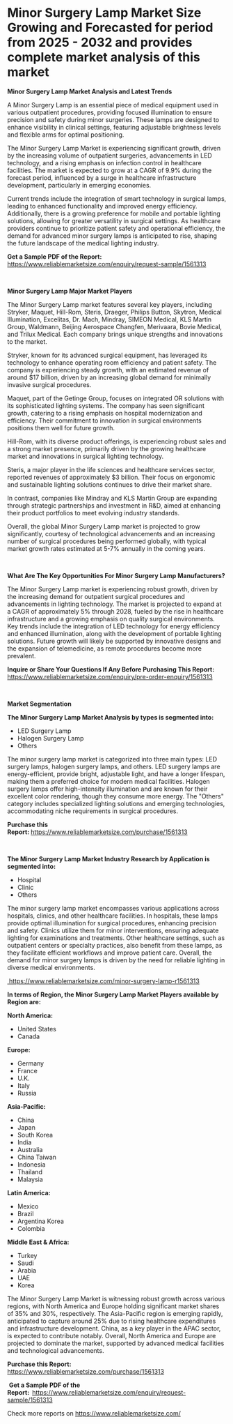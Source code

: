 <p><h1>Minor Surgery Lamp Market Size Growing and Forecasted for period from 2025 - 2032 and provides complete market analysis of this market</h1></p><p><strong>Minor Surgery Lamp Market Analysis and Latest Trends</strong></p>
<p><p>A Minor Surgery Lamp is an essential piece of medical equipment used in various outpatient procedures, providing focused illumination to ensure precision and safety during minor surgeries. These lamps are designed to enhance visibility in clinical settings, featuring adjustable brightness levels and flexible arms for optimal positioning. </p><p>The Minor Surgery Lamp Market is experiencing significant growth, driven by the increasing volume of outpatient surgeries, advancements in LED technology, and a rising emphasis on infection control in healthcare facilities. The market is expected to grow at a CAGR of 9.9% during the forecast period, influenced by a surge in healthcare infrastructure development, particularly in emerging economies. </p><p>Current trends include the integration of smart technology in surgical lamps, leading to enhanced functionality and improved energy efficiency. Additionally, there is a growing preference for mobile and portable lighting solutions, allowing for greater versatility in surgical settings. As healthcare providers continue to prioritize patient safety and operational efficiency, the demand for advanced minor surgery lamps is anticipated to rise, shaping the future landscape of the medical lighting industry.</p></p>
<p><strong>Get a Sample PDF of the Report:&nbsp;</strong> <a href="https://www.reliablemarketsize.com/enquiry/request-sample/1561313?utm_campaign=2333&utm_medium=2&utm_source=Github&utm_content=ia&utm_term=03032025&utm_id=minor-surgery-lamp">https://www.reliablemarketsize.com/enquiry/request-sample/1561313</a></p>
<p>&nbsp;</p>
<p><strong>Minor Surgery Lamp Major Market Players</strong></p>
<p><p>The Minor Surgery Lamp market features several key players, including Stryker, Maquet, Hill-Rom, Steris, Draeger, Philips Button, Skytron, Medical Illumination, Excelitas, Dr. Mach, Mindray, SIMEON Medical, KLS Martin Group, Waldmann, Beijing Aerospace Changfen, Merivaara, Bovie Medical, and Trilux Medical. Each company brings unique strengths and innovations to the market.</p><p>Stryker, known for its advanced surgical equipment, has leveraged its technology to enhance operating room efficiency and patient safety. The company is experiencing steady growth, with an estimated revenue of around $17 billion, driven by an increasing global demand for minimally invasive surgical procedures.</p><p>Maquet, part of the Getinge Group, focuses on integrated OR solutions with its sophisticated lighting systems. The company has seen significant growth, catering to a rising emphasis on hospital modernization and efficiency. Their commitment to innovation in surgical environments positions them well for future growth.</p><p>Hill-Rom, with its diverse product offerings, is experiencing robust sales and a strong market presence, primarily driven by the growing healthcare market and innovations in surgical lighting technology.</p><p>Steris, a major player in the life sciences and healthcare services sector, reported revenues of approximately $3 billion. Their focus on ergonomic and sustainable lighting solutions continues to drive their market share.</p><p>In contrast, companies like Mindray and KLS Martin Group are expanding through strategic partnerships and investment in R&D, aimed at enhancing their product portfolios to meet evolving industry standards. </p><p>Overall, the global Minor Surgery Lamp market is projected to grow significantly, courtesy of technological advancements and an increasing number of surgical procedures being performed globally, with typical market growth rates estimated at 5-7% annually in the coming years.</p></p>
<p>&nbsp;</p>
<p><strong>What Are The Key Opportunities For Minor Surgery Lamp Manufacturers?</strong></p>
<p><p>The Minor Surgery Lamp market is experiencing robust growth, driven by the increasing demand for outpatient surgical procedures and advancements in lighting technology. The market is projected to expand at a CAGR of approximately 5% through 2028, fueled by the rise in healthcare infrastructure and a growing emphasis on quality surgical environments. Key trends include the integration of LED technology for energy efficiency and enhanced illumination, along with the development of portable lighting solutions. Future growth will likely be supported by innovative designs and the expansion of telemedicine, as remote procedures become more prevalent.</p></p>
<p><strong>Inquire or Share Your Questions If Any Before Purchasing This Report:</strong> <a href="https://www.reliablemarketsize.com/enquiry/pre-order-enquiry/1561313?utm_campaign=2333&utm_medium=2&utm_source=Github&utm_content=ia&utm_term=03032025&utm_id=minor-surgery-lamp">https://www.reliablemarketsize.com/enquiry/pre-order-enquiry/1561313</a></p>
<p>&nbsp;</p>
<p><strong>Market Segmentation</strong></p>
<p><strong>The Minor Surgery Lamp Market Analysis by types is segmented into:</strong></p>
<p><ul><li>LED Surgery Lamp</li><li>Halogen Surgery Lamp</li><li>Others</li></ul></p>
<p><p>The minor surgery lamp market is categorized into three main types: LED surgery lamps, halogen surgery lamps, and others. LED surgery lamps are energy-efficient, provide bright, adjustable light, and have a longer lifespan, making them a preferred choice for modern medical facilities. Halogen surgery lamps offer high-intensity illumination and are known for their excellent color rendering, though they consume more energy. The "Others" category includes specialized lighting solutions and emerging technologies, accommodating niche requirements in surgical procedures.</p></p>
<p><strong>Purchase this Report:&nbsp;</strong><a href="https://www.reliablemarketsize.com/purchase/1561313?utm_campaign=2333&utm_medium=2&utm_source=Github&utm_content=ia&utm_term=03032025&utm_id=minor-surgery-lamp">https://www.reliablemarketsize.com/purchase/1561313</a></p>
<p>&nbsp;</p>
<p><strong>The Minor Surgery Lamp Market Industry Research by Application is segmented into:</strong></p>
<p><ul><li>Hospital</li><li>Clinic</li><li>Others</li></ul></p>
<p><p>The minor surgery lamp market encompasses various applications across hospitals, clinics, and other healthcare facilities. In hospitals, these lamps provide optimal illumination for surgical procedures, enhancing precision and safety. Clinics utilize them for minor interventions, ensuring adequate lighting for examinations and treatments. Other healthcare settings, such as outpatient centers or specialty practices, also benefit from these lamps, as they facilitate efficient workflows and improve patient care. Overall, the demand for minor surgery lamps is driven by the need for reliable lighting in diverse medical environments.</p></p>
<p><a href="https://www.reliablemarketsize.com/minor-surgery-lamp-r1561313?utm_campaign=2333&utm_medium=2&utm_source=Github&utm_content=ia&utm_term=03032025&utm_id=minor-surgery-lamp">&nbsp;https://www.reliablemarketsize.com/minor-surgery-lamp-r1561313</a></p>
<p><strong>In terms of Region, the Minor Surgery Lamp Market Players available by Region are:</strong></p>
<p>
    <p> <strong> North America: </strong>
        <ul>
            <li>United States</li>
            <li>Canada</li>
        </ul>
        </p> 
    <p> <strong> Europe: </strong>
        <ul>
            <li>Germany</li>
            <li>France</li>
            <li>U.K.</li>
            <li>Italy</li>
            <li>Russia</li>
        </ul>
        </p> 
    <p> <strong> Asia-Pacific: </strong>
        <ul>
            <li>China</li>
            <li>Japan</li>
            <li>South Korea</li>
            <li>India</li>
            <li>Australia</li>
            <li>China Taiwan</li>
            <li>Indonesia</li>
            <li>Thailand</li>
            <li>Malaysia</li>
        </ul>
        </p> 
    <p> <strong> Latin America: </strong>
        <ul>
            <li>Mexico</li>
            <li>Brazil</li>
            <li>Argentina Korea</li>
            <li>Colombia</li>
        </ul>
        </p> 
    <p> <strong> Middle East & Africa: </strong>
        <ul>
            <li>Turkey</li>
            <li>Saudi</li>
            <li>Arabia</li>
            <li>UAE</li>
            <li>Korea</li>
        </ul>
    </p>
    </p>
<p><p>The Minor Surgery Lamp Market is witnessing robust growth across various regions, with North America and Europe holding significant market shares of 35% and 30%, respectively. The Asia-Pacific region is emerging rapidly, anticipated to capture around 25% due to rising healthcare expenditures and infrastructure development. China, as a key player in the APAC sector, is expected to contribute notably. Overall, North America and Europe are projected to dominate the market, supported by advanced medical facilities and technological advancements.</p></p>
<p><strong>Purchase this Report: </strong><a href="https://www.reliablemarketsize.com/purchase/1561313?utm_campaign=2333&utm_medium=2&utm_source=Github&utm_content=ia&utm_term=03032025&utm_id=minor-surgery-lamp">https://www.reliablemarketsize.com/purchase/1561313</a></p>
<p>&nbsp;<strong>Get a Sample PDF of the Report:&nbsp;&nbsp;</strong><a href="https://www.reliablemarketsize.com/enquiry/request-sample/1561313?utm_campaign=2333&utm_medium=2&utm_source=Github&utm_content=ia&utm_term=03032025&utm_id=minor-surgery-lamp">https://www.reliablemarketsize.com/enquiry/request-sample/1561313</a></p>
<p><strong></strong></p>
<p>Check more reports on <a href="https://www.reliablemarketsize.com/?utm_campaign=2333&utm_medium=2&utm_source=Github&utm_content=ia&utm_term=03032025&utm_id=minor-surgery-lamp">https://www.reliablemarketsize.com/</a></p>